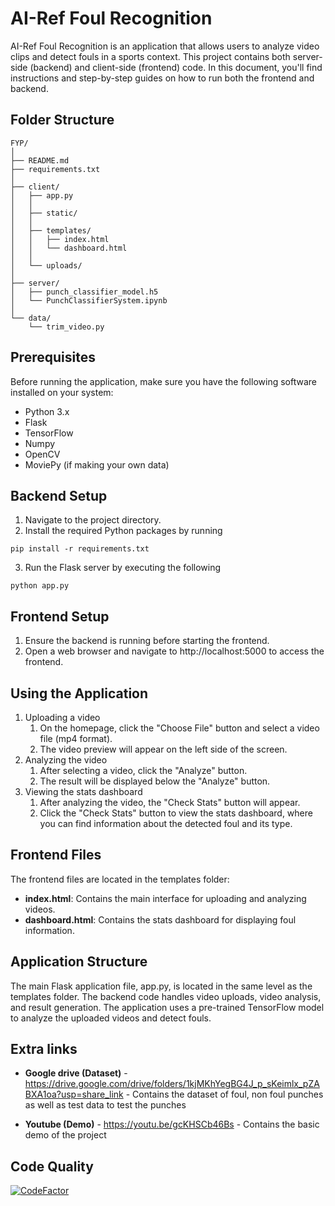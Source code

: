 # AI-Ref Foul Recognition
AI-Ref Foul Recognition is an application that allows users to analyze video clips and detect fouls in a sports context. This project contains both server-side (backend) and client-side (frontend) code. In this document, you'll find instructions and step-by-step guides on how to run both the frontend and backend.

## Folder Structure

```
FYP/
│
├── README.md
├── requirements.txt
│
├── client/
│   ├── app.py
│   │
│   ├── static/
│   │
│   ├── templates/
│   │   ├── index.html
│   │   └── dashboard.html
│   │
│   └── uploads/
│
├── server/
│   ├── punch_classifier_model.h5
│   └── PunchClassifierSystem.ipynb
│
└── data/
    └── trim_video.py
```

## Prerequisites
Before running the application, make sure you have the following software installed on your system:

- Python 3.x
- Flask
- TensorFlow
- Numpy
- OpenCV
- MoviePy (if making your own data)

## Backend Setup

1. Navigate to the project directory.
2. Install the required Python packages by running 
```
pip install -r requirements.txt
```
3. Run the Flask server by executing the following
```
python app.py
```

## Frontend Setup
1. Ensure the backend is running before starting the frontend.
2. Open a web browser and navigate to http://localhost:5000 to access the frontend.

## Using the Application
1. Uploading a video
    1. On the homepage, click the "Choose File" button and select a video file (mp4 format).
    2. The video preview will appear on the left side of the screen.
2. Analyzing the video
    1. After selecting a video, click the "Analyze" button.
    2. The result will be displayed below the "Analyze" button.
3. Viewing the stats dashboard
    1. After analyzing the video, the "Check Stats" button will appear.
    2. Click the "Check Stats" button to view the stats dashboard, where you can find information about the detected foul and its type.

## Frontend Files
The frontend files are located in the templates folder:

- **index.html**: Contains the main interface for uploading and analyzing videos.
- **dashboard.html**: Contains the stats dashboard for displaying foul information.

## Application Structure
The main Flask application file, app.py, is located in the same level as the templates folder. The backend code handles video uploads, video analysis, and result generation. The application uses a pre-trained TensorFlow model to analyze the uploaded videos and detect fouls.

## Extra links
<!-- - **Google drive (Codes)** - https://drive.google.com/drive/folders/1OXDXDuMW1YsbwgvTlavdVp2os__c2h-z?usp=share_link - Contains the codes -->
- **Google drive (Dataset)** - https://drive.google.com/drive/folders/1kjMKhYegBG4J_p_sKeimlx_pZABXA1oa?usp=share_link - Contains the dataset of foul, non foul punches as well as test data to test the punches
<!-- - **Google drive (Thesis)** - https://drive.google.com/drive/folders/16ypct-mWBgXKW83J45xBg_0E9k_54baE?usp=share_link - Contains the thesis -->
- **Youtube (Demo)** - https://youtu.be/gcKHSCb46Bs - Contains the basic demo of the project

## Code Quality
[![CodeFactor](https://www.codefactor.io/repository/github/yaishriaz/fyp/badge)](https://www.codefactor.io/repository/github/yaishriaz/fyp)